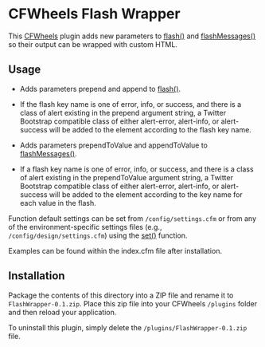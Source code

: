 # CFWheels Flash Wrapper

This [CFWheels](http://cfwheels.org/) plugin adds new parameters to [flash()](http://cfwheels.org/docs/1-1/function/flash) and [flashMessages()](http://cfwheels.org/docs/1-1/function/flashmessages) so their output can be wrapped with custom HTML.

## Usage

* Adds parameters prepend and append to [flash()](http://cfwheels.org/docs/1-1/function/flash).
* If the flash key name is one of error, info, or success, and there is a class of alert existing in the prepend argument string, a Twitter Bootstrap compatible class of either alert-error, alert-info, or alert-success will be added to the element according to the flash key name.

* Adds parameters prependToValue and appendToValue to [flashMessages()](http://cfwheels.org/docs/1-1/function/flashmessages).
* If a flash key name is one of error, info, or success, and there is a class of alert existing in the prependToValue argument string, a Twitter Bootstrap compatible class of either alert-error, alert-info, or alert-success will be added to the element according to the key name for each value in the flash.

Function default settings can be set from `/config/settings.cfm` or from any of the environment-specific settings files (e.g., `/config/design/settings.cfm`) using the [set()](http://cfwheels.org/docs/1-1/function/set) function.

Examples can be found within the index.cfm file after installation.

## Installation

Package the contents of this directory into a ZIP file and rename it to `FlashWrapper-0.1.zip`. Place this zip file into your CFWheels `/plugins` folder and then reload your application.

To uninstall this plugin, simply delete the `/plugins/FlashWrapper-0.1.zip` file.